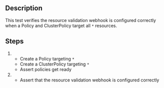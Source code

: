 ## Description

This test verifies the resource validation webhook is configured correctly when a Policy and ClusterPolicy target all `*` resources.

## Steps

1.  - Create a Policy targeting `*`
    - Create a ClusterPolicy targeting `*`
    - Assert policies get ready
1.  - Assert that the resource validation webhook is configured correctly
